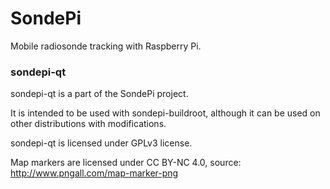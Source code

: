 # SondePi

Mobile radiosonde tracking with Raspberry Pi.

### sondepi-qt

sondepi-qt is a part of the SondePi project.

It is intended to be used with sondepi-buildroot,
although it can be used on other distributions with modifications.

sondepi-qt is licensed under GPLv3 license.

Map markers are licensed under CC BY-NC 4.0, source: http://www.pngall.com/map-marker-png

